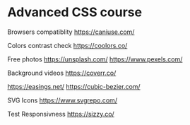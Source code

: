 # Advanced CSS course
Browsers compatiblity
https://caniuse.com/

Colors contrast check
https://coolors.co/

Free photos
https://unsplash.com/
https://www.pexels.com/

Background videos
https://coverr.co/

https://easings.net/
https://cubic-bezier.com/

SVG Icons
https://www.svgrepo.com/

Test Responsivness
https://sizzy.co/